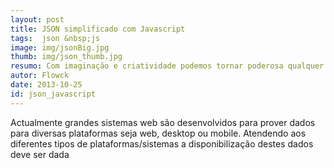 ```yaml
---
layout: post
title: JSON simplificado com Javascript
tags:  json &nbsp;js
image: img/jsonBig.jpg
thumb: img/json_thumb.jpg
resumo: Com imaginação e criatividade podemos tornar poderosa qualquer linguagem de programação. O mesmo acontece com o Javascript que para alguns ainda é um mito o facto dela estár alem da criação de [...]
autor: Flowck
date: 2013-10-25
id: json_javascript
---
```


Actualmente grandes sistemas web são desenvolvidos para prover dados para diversas plataformas seja web, desktop ou mobile. Atendendo aos diferentes tipos de plataformas/sistemas a disponibilização destes dados deve ser dada 